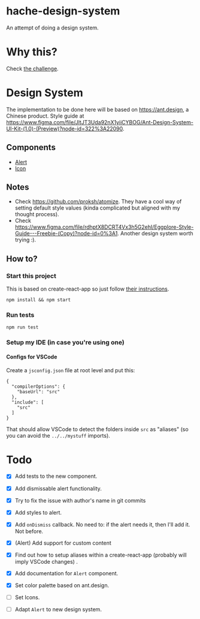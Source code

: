 # hache-design-system
An attempt of doing a design system.

# Why this?
Check [the challenge](src/THE_CHALLENGE.md).

# Design System
The implementation to be done here will be based on https://ant.design, a Chinese product.
Style guide at https://www.figma.com/file/JltJT3Uda92nX1yiiCYBOG/Ant-Design-System-UI-Kit-(1.0)-(Preview)?node-id=322%3A22090.

## Components 
- [Alert](src/components/Alert/index.md)
- [Icon](src/components/Icon/index.md)


## Notes
* Check https://github.com/proksh/atomize. They have a cool way of setting default style values (kinda complicated but aligned with my thought process).
* Check https://www.figma.com/file/rdhptX8DCRT4Vx3h5G2ehI/Eggplore-Style-Guide---Freebie-(Copy)?node-id=0%3A1. Another design system worth trying :).

## How to?

### Start this project
This is based on create-react-app so just follow [their instructions](https://github.com/facebook/create-react-app#npm-start-or-yarn-start).

`npm install && npm start`

### Run tests

`npm run test`

### Setup my IDE (in case you're using one)
#### Configs for VSCode
Create a `jsconfig.json` file at root level and put this:

```
{
  "compilerOptions": {
    "baseUrl": "src"
  },
  "include": [
    "src"
  ]
}
```
That should allow VSCode to detect the folders inside `src` as "aliases" (so you can avoid the `../../mystuff` imports).

# Todo
- [x] Add tests to the new component.
- [x] Add dismissable alert functionality.
- [x] Try to fix the issue with author's name in git commits
- [x] Add styles to alert.
- [x] Add `onDismiss` callback. No need to: if the alert needs it, then I'll add it. Not before.
- [x] (Alert) Add support for custom content
- [x] Find out how to setup aliases within a create-react-app (probably will imply VSCode changes) .
- [x] Add documentation for `Alert` component.
- [x] Set color palette based on ant.design.
- [ ] Set Icons.
- [ ] Adapt `Alert` to new design system.

